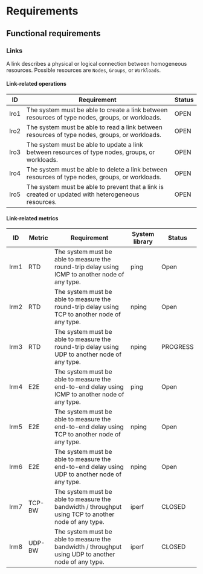 # Requirements

## Functional requirements



### Links

A link describes a physical or logical connection between homogeneous resources. 
Possible resources are `Nodes`, `Groups`, or `Workloads`.

#### Link-related operations

| ID   | Requirement                                                                                        | Status |
|------|----------------------------------------------------------------------------------------------------|--------|
| lro1 | The system must be able to create a link between resources of type nodes, groups, or workloads.    | OPEN   |
| lro2 | The system must be able to read a link between resources of type nodes, groups, or workloads.      | OPEN   |
| lro3 | The system must be able to update a link between resources of type nodes, groups, or workloads.    | OPEN   |
| lro4 | The system must be able to delete a link between resources of type nodes, groups, or workloads.    | OPEN   |
| lro5 | The system must be able to prevent that a link is created or updated with heterogeneous resources. | OPEN   |

#### Link-related metrics

| ID   | Metric | Requirement                                                                                          | System library | Status   |
|------|--------|------------------------------------------------------------------------------------------------------|----------------|----------|
| lrm1 | RTD    | The system must be able to measure the round-trip delay using ICMP to another node of any type.      | ping           | Open     |
| lrm2 | RTD    | The system must be able to measure the round-trip delay using TCP to another node of any type.       | nping          | Open     |
| lrm3 | RTD    | The system must be able to measure the round-trip delay using UDP to another node of any type.       | nping          | PROGRESS |
| lrm4 | E2E    | The system must be able to measure the end-to-end delay using ICMP to another node of any type.      | ping           | Open     |
| lrm5 | E2E    | The system must be able to measure the end-to-end delay using TCP to another node of any type.       | nping          | Open     |
| lrm6 | E2E    | The system must be able to measure the end-to-end delay using UDP to another node of any type.       | nping          | Open     |
| lrm7 | TCP-BW | The system must be able to measure the bandwidth / throughput using TCP to another node of any type. | iperf          | CLOSED   |
| lrm8 | UDP-BW | The system must be able to measure the bandwidth / throughput using UDP to another node of any type. | iperf          | CLOSED   |

